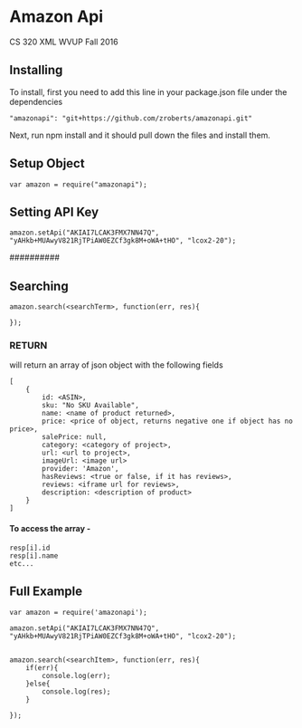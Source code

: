 # Amazon Api 
CS 320 XML
WVUP Fall 2016


## Installing
To install, first you need to add this line in your package.json file under the dependencies
```
"amazonapi": "git+https://github.com/zroberts/amazonapi.git"
```

Next, run npm install and it should pull down the files and install them.


## Setup Object
```
var amazon = require("amazonapi");
```

## Setting API Key
```
amazon.setApi("AKIAI7LCAK3FMX7NN47Q", "yAHkb+MUAwyV821RjTPiAW0EZCf3gk8M+oWA+tHO", "lcox2-20");
```

##########
## Searching
```
amazon.search(<searchTerm>, function(err, res){
	
});
```

### RETURN 
will return an array of json object with the following fields
```
[
	{
		id: <ASIN>,
		sku: "No SKU Available",
		name: <name of product returned>,
		price: <price of object, returns negative one if object has no price>,
		salePrice: null,
		category: <category of project>,
		url: <url to project>,
		imageUrl: <image url>
		provider: 'Amazon',
		hasReviews: <true or false, if it has reviews>,
		reviews: <iframe url for reviews>,
		description: <description of product>	
	}
]
```

#### To access the array - 
```
resp[i].id
resp[i].name
etc...
```

## Full Example
```
var amazon = require('amazonapi');

amazon.setApi("AKIAI7LCAK3FMX7NN47Q", "yAHkb+MUAwyV821RjTPiAW0EZCf3gk8M+oWA+tHO", "lcox2-20");


amazon.search(<searchItem>, function(err, res){
	if(err){
		console.log(err);
	}else{
		console.log(res);
	}

});
```
